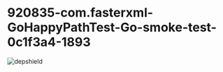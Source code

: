 # 920835-com.fasterxml-GoHappyPathTest-Go-smoke-test-0c1f3a4-1893

![depshield](https://dev1.dev.depshield.sonatype.org/badges/depshield-testing/920835-com.fasterxml-GoHappyPathTest-Go-smoke-test-0c1f3a4-1893/depshield.svg)